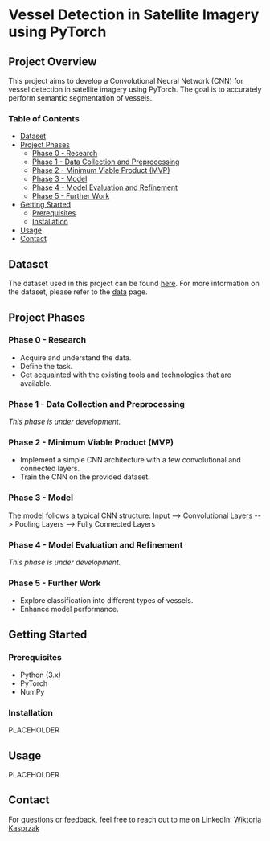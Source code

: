 # Vessel Detection in Satellite Imagery using PyTorch

## Project Overview

This project aims to develop a Convolutional Neural Network (CNN) for vessel detection in satellite imagery using PyTorch. The goal is to accurately perform semantic segmentation of vessels.

### Table of Contents

- [Dataset](#dataset)
- [Project Phases](#project-phases)
  - [Phase 0 - Research](#phase-0---research)
  - [Phase 1 - Data Collection and Preprocessing](#phase-1---data-collection-and-preprocessing)
  - [Phase 2 - Minimum Viable Product (MVP)](#phase-2---minimum-viable-product-mvp)
  - [Phase 3 - Model](#phase-3---model)
  - [Phase 4 - Model Evaluation and Refinement](#phase-4---model-evaluation-and-refinement)
  - [Phase 5 - Further Work](#phase-5---further-work)
- [Getting Started](#getting-started)
  - [Prerequisites](#prerequisites)
  - [Installation](#installation)
- [Usage](#usage)
- [Contact](#contact)

## Dataset

The dataset used in this project can be found [here](https://www.kaggle.com/datasets/rhammell/ships-in-satellite-imagery). For more information on the dataset, please refer to the [data](./docs/data.md) page.

## Project Phases

### Phase 0 - Research

- Acquire and understand the data.
- Define the task.
- Get acquainted with the existing tools and technologies that are available.

### Phase 1 - Data Collection and Preprocessing

_This phase is under development._

### Phase 2 - Minimum Viable Product (MVP)

- Implement a simple CNN architecture with a few convolutional and connected layers.
- Train the CNN on the provided dataset.

### Phase 3 - Model

The model follows a typical CNN structure:
Input --> Convolutional Layers --> Pooling Layers --> Fully Connected Layers


### Phase 4 - Model Evaluation and Refinement

_This phase is under development._

### Phase 5 - Further Work

- Explore classification into different types of vessels.
- Enhance model performance.

## Getting Started

### Prerequisites

- Python (3.x)
- PyTorch
- NumPy

### Installation

PLACEHOLDER

## Usage

PLACEHOLDER


## Contact

For questions or feedback, feel free to reach out to me on LinkedIn: [Wiktoria Kasprzak](https://www.linkedin.com/in/wiktoriakasprzak/)
